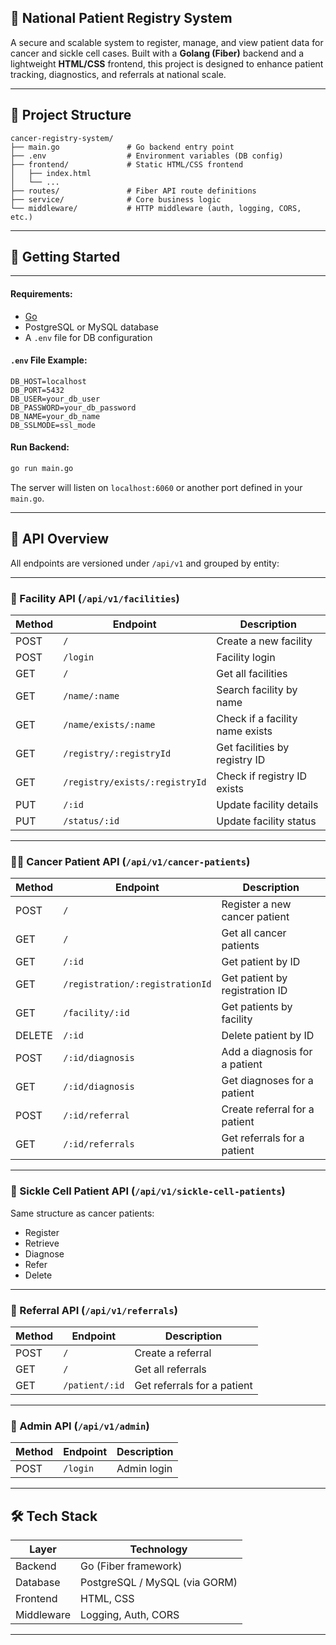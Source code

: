 ## 🧬 National Patient Registry System

A secure and scalable system to register, manage, and view patient data for cancer and sickle cell cases. Built with a **Golang (Fiber)** backend and a lightweight **HTML/CSS** frontend, this project is designed to enhance patient tracking, diagnostics, and referrals at national scale.

---

## 📁 Project Structure

```
cancer-registry-system/
├── main.go               # Go backend entry point
├── .env                  # Environment variables (DB config)
├── frontend/             # Static HTML/CSS frontend
│   ├── index.html
│   └── ...
├── routes/               # Fiber API route definitions
├── service/              # Core business logic
└── middleware/           # HTTP middleware (auth, logging, CORS, etc.)
```

---

## 🚀 Getting Started

---

#### Requirements:

- [Go](https://golang.org/dl/)
- PostgreSQL or MySQL database
- A `.env` file for DB configuration

#### `.env` File Example:

```env
DB_HOST=localhost
DB_PORT=5432
DB_USER=your_db_user
DB_PASSWORD=your_db_password
DB_NAME=your_db_name
DB_SSLMODE=ssl_mode
```

#### Run Backend:

```bash
go run main.go
```

The server will listen on `localhost:6060` or another port defined in your `main.go`.

---

## 🔌 API Overview

All endpoints are versioned under `/api/v1` and grouped by entity:

---

### 🏥 Facility API (`/api/v1/facilities`)

| Method | Endpoint                       | Description                     |
| ------ | ------------------------------ | ------------------------------- |
| POST   | `/`                            | Create a new facility           |
| POST   | `/login`                       | Facility login                  |
| GET    | `/`                            | Get all facilities              |
| GET    | `/name/:name`                  | Search facility by name         |
| GET    | `/name/exists/:name`           | Check if a facility name exists |
| GET    | `/registry/:registryId`        | Get facilities by registry ID   |
| GET    | `/registry/exists/:registryId` | Check if registry ID exists     |
| PUT    | `/:id`                         | Update facility details         |
| PUT    | `/status/:id`                  | Update facility status          |

---

### 👨‍⚕️ Cancer Patient API (`/api/v1/cancer-patients`)

| Method | Endpoint                        | Description                    |
| ------ | ------------------------------- | ------------------------------ |
| POST   | `/`                             | Register a new cancer patient  |
| GET    | `/`                             | Get all cancer patients        |
| GET    | `/:id`                          | Get patient by ID              |
| GET    | `/registration/:registrationId` | Get patient by registration ID |
| GET    | `/facility/:id`                 | Get patients by facility       |
| DELETE | `/:id`                          | Delete patient by ID           |
| POST   | `/:id/diagnosis`                | Add a diagnosis for a patient  |
| GET    | `/:id/diagnosis`                | Get diagnoses for a patient    |
| POST   | `/:id/referral`                 | Create referral for a patient  |
| GET    | `/:id/referrals`                | Get referrals for a patient    |

---

### 🧬 Sickle Cell Patient API (`/api/v1/sickle-cell-patients`)

Same structure as cancer patients:

- Register
- Retrieve
- Diagnose
- Refer
- Delete

---

### 🔁 Referral API (`/api/v1/referrals`)

| Method | Endpoint       | Description                 |
| ------ | -------------- | --------------------------- |
| POST   | `/`            | Create a referral           |
| GET    | `/`            | Get all referrals           |
| GET    | `/patient/:id` | Get referrals for a patient |

---

### 🔐 Admin API (`/api/v1/admin`)

| Method | Endpoint | Description |
| ------ | -------- | ----------- |
| POST   | `/login` | Admin login |

---

## 🛠 Tech Stack

| Layer      | Technology                    |
| ---------- | ----------------------------- |
| Backend    | Go (Fiber framework)          |
| Database   | PostgreSQL / MySQL (via GORM) |
| Frontend   | HTML, CSS                     |
| Middleware | Logging, Auth, CORS           |

---
